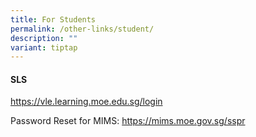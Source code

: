 ```yaml
---
title: For Students
permalink: /other-links/student/
description: ""
variant: tiptap
---
```

<h4><strong>SLS</strong></h4>
<p><a href="https://vle.learning.moe.edu.sg/login" rel="noopener noreferrer nofollow" target="_blank">https://vle.learning.moe.edu.sg/login</a>
</p>
<p>Password Reset for MIMS: <a href="https://mims.moe.gov.sg/sspr" rel="noopener noreferrer nofollow" target="_blank">https://mims.moe.gov.sg/sspr</a>
</p>